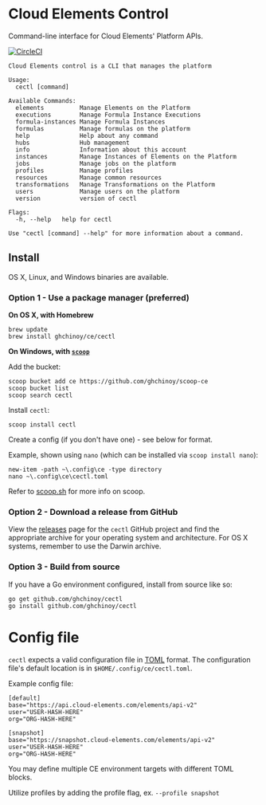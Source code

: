 # Cloud Elements Control

Command-line interface for Cloud Elements' Platform APIs.

[![CircleCI](https://circleci.com/gh/ghchinoy/cectl.svg?style=shield)](https://circleci.com/gh/ghchinoy/cectl)

```
Cloud Elements control is a CLI that manages the platform

Usage:
  cectl [command]

Available Commands:
  elements          Manage Elements on the Platform
  executions        Manage Formula Instance Executions
  formula-instances Manage Formula Instances
  formulas          Manage formulas on the platform
  help              Help about any command
  hubs              Hub management
  info              Information about this account
  instances         Manage Instances of Elements on the Platform
  jobs              Manage jobs on the platform
  profiles          Manage profiles
  resources         Manage common resources
  transformations   Manage Transformations on the Platform
  users             Manage users on the platform
  version           version of cectl

Flags:
  -h, --help   help for cectl

Use "cectl [command] --help" for more information about a command.
```


## Install

OS X, Linux, and Windows binaries are available.

### Option 1 - Use a package manager (preferred)

**On OS X, with Homebrew**

```
brew update
brew install ghchinoy/ce/cectl
```

**On Windows, with [`scoop`](http://scoop.sh/)**


Add the bucket:

```
scoop bucket add ce https://github.com/ghchinoy/scoop-ce
scoop bucket list
scoop search cectl
```

Install `cectl`:

```
scoop install cectl
```

Create a config (if you don't have one) - see below for format.

Example, shown using `nano` (which can be installed via `scoop install nano`):

```
new-item -path ~\.config\ce -type directory
nano ~\.config\ce\cectl.toml
```

Refer to [scoop.sh](http://scoop.sh/) for more info on scoop.


### Option 2 - Download a release from GitHub

View the [releases](https://github.com/ghchinoy/cectl/releases) page for the `cectl` GitHub project and find the appropriate archive for your operating system and architecture.  For OS X systems, remember to use the Darwin archive.

### Option 3 - Build from source

If you have a Go environment configured, install from source like so:

```
go get github.com/ghchinoy/cectl
go install github.com/ghchinoy/cectl
```

# Config file

`cectl` expects a valid configuration file in [TOML](https://github.com/toml-lang/toml) format. The configuration file's default location is in `$HOME/.config/ce/cectl.toml`.

Example config file:

```
[default]
base="https://api.cloud-elements.com/elements/api-v2"
user="USER-HASH-HERE"
org="ORG-HASH-HERE"

[snapshot]
base="https://snapshot.cloud-elements.com/elements/api-v2"
user="USER-HASH-HERE"
org="ORG-HASH-HERE"
```

You may define multiple CE environment targets with different TOML blocks.

Utilize profiles by adding the profile flag, ex. `--profile snapshot`